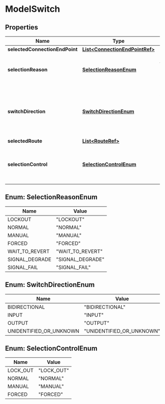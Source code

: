 
# ModelSwitch

## Properties
Name | Type | Description | Notes
------------ | ------------- | ------------- | -------------
**selectedConnectionEndPoint** | [**List&lt;ConnectionEndPointRef&gt;**](ConnectionEndPointRef.md) |  |  [optional]
**selectionReason** | [**SelectionReasonEnum**](#SelectionReasonEnum) | The reason for the current switch selection. |  [optional]
**switchDirection** | [**SwitchDirectionEnum**](#SwitchDirectionEnum) | Indicates whether the switch selects from ingress to the FC or to egress of the FC, or both. |  [optional]
**selectedRoute** | [**List&lt;RouteRef&gt;**](RouteRef.md) |  |  [optional]
**selectionControl** | [**SelectionControlEnum**](#SelectionControlEnum) | Degree of administrative control applied to the switch selection. |  [optional]


<a name="SelectionReasonEnum"></a>
## Enum: SelectionReasonEnum
Name | Value
---- | -----
LOCKOUT | &quot;LOCKOUT&quot;
NORMAL | &quot;NORMAL&quot;
MANUAL | &quot;MANUAL&quot;
FORCED | &quot;FORCED&quot;
WAIT_TO_REVERT | &quot;WAIT_TO_REVERT&quot;
SIGNAL_DEGRADE | &quot;SIGNAL_DEGRADE&quot;
SIGNAL_FAIL | &quot;SIGNAL_FAIL&quot;


<a name="SwitchDirectionEnum"></a>
## Enum: SwitchDirectionEnum
Name | Value
---- | -----
BIDIRECTIONAL | &quot;BIDIRECTIONAL&quot;
INPUT | &quot;INPUT&quot;
OUTPUT | &quot;OUTPUT&quot;
UNIDENTIFIED_OR_UNKNOWN | &quot;UNIDENTIFIED_OR_UNKNOWN&quot;


<a name="SelectionControlEnum"></a>
## Enum: SelectionControlEnum
Name | Value
---- | -----
LOCK_OUT | &quot;LOCK_OUT&quot;
NORMAL | &quot;NORMAL&quot;
MANUAL | &quot;MANUAL&quot;
FORCED | &quot;FORCED&quot;



